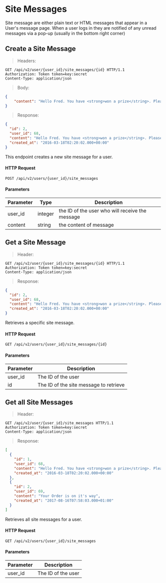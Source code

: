 # Site Messages

Site message are either plain text or HTML messages that appear in a User's message page. When a user 
logs in they are notified of any unread messages via a pop-up (usually in the bottom right corner)


 
## Create a Site Message

> Headers:

```http
GET /api/v2/user/{user_id}/site_messages/{id} HTTP/1.1
Authorization: Token token=key:secret
Content-Type: application/json
```

> Body: 

```json
{
    "content": "Hello Fred. You have <strong>won a prize</string>. Please visit the points area for more details.",
}
```


> Response:

```json
{
  "id": 2,
  "user_id": 68,
  "content": "Hello Fred. You have <strong>won a prize</string>. Please visit the points area for more details.",
  "created_at": "2016-03-18T02:20:02.000+00:00"
}
```


This endpoint creates a new site message for a user.

#### HTTP Request

`POST /api/v2/users/{user_id}/site_messages`

#### Parameters

Parameter | Type | Description
--------- | ---- | -----------
user\_id | integer | the ID of the user who will receive the message
content | string | the content of message 



## Get a Site Message

> Header: 

```http
GET /api/v2/user/{user_id}/site_messages/{id} HTTP/1.1
Authorization: Token token=key:secret
Content-Type: application/json
```

> Response:

```json
{
  "id": 2,
  "user_id": 68,
  "content": "Hello Fred. You have <strong>won a prize</string>. Please visit the points area for more details.",
  "created_at": "2016-03-18T02:20:02.000+00:00"
}
```

Retrieves a specific site message.

#### HTTP Request

`GET /api/v2/users/{user_id}/site_messages/{id}`

#### Parameters

Parameter | Description
--------- | -----------
user\_id | The ID of the user
id | The ID of the site message to retrieve


 
## Get all Site Messages

> Header: 

```http
GET /api/v2/user/{user_id}/site_messages HTTP/1.1
Authorization: Token token=key:secret
Content-Type: application/json
```

> Response:

```json
[
  {
    "id": 1,
    "user_id": 68,
    "content": "Hello Fred. You have <strong>won a prize</string>. Please visit the points area for more details.",
    "created_at": "2016-03-18T02:20:02.000+00:00"
  },
  {
    "id": 2,
    "user_id": 69,
    "content": "Your Order is on it's way",
    "created_at": "2017-08-16T07:58:03.000+01:00"
  }
]
```

Retrieves all site messages for a user.

#### HTTP Request

`GET /api/v2/users/{user_id}/site_messages`

#### Parameters

Parameter | Description
--------- | -----------
user\_id | The ID of the user



